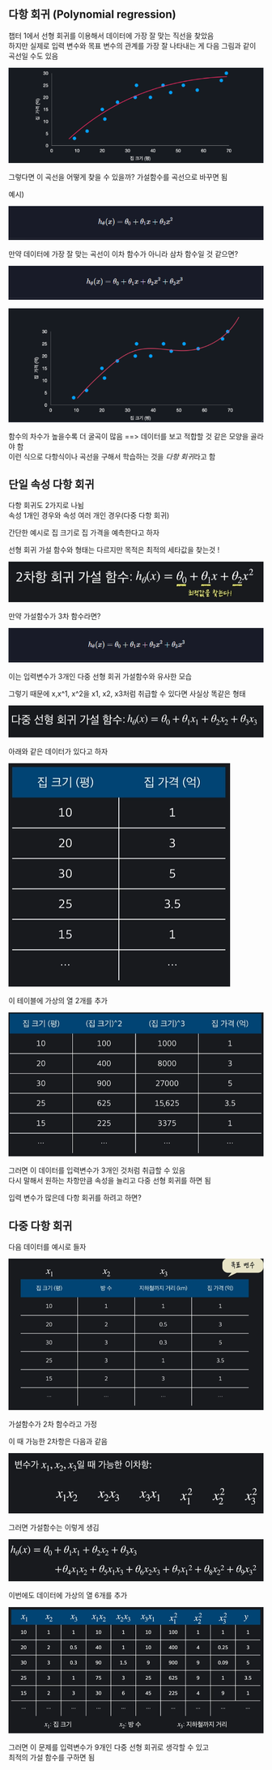  ## 다항 회귀 (Polynomial regression)   
  챕터 1에서 선형 회귀를 이용해서 데이터에 가장 잘 맞는 직선을 찾았음    
하지만 실제로 입력 변수와 목표 변수의 관계를 가장 잘 나타내는 게 다음 그림과 같이 곡선일 수도 있음   

![](/image.png/03.1.PNG)

그렇다면 이 곡선을 어떻게 찾을 수 있을까? 가설함수를 곡선으로 바꾸면 됨   

예시)   

![](/image.png/03.2.PNG)    

만약 데이터에 가장 잘 맞는 곡선이 이차 함수가 아니라 삼차 함수일 것 같으면?  

![](/image.png/03.3.PNG)   


![](/image.png/03.4.PNG)  

함수의 차수가 높을수록 더 굴곡이 많음 ==> 데이터를 보고 적합할 것 같은 모양을 골라야 함   
이런 식으로 다항식이나 곡선을 구해서 학습하는 것을  *다항 회귀*라고 함     

## 단일 속성 다항 회귀  
 
다항 회귀도 2가지로 나뉨  
속성 1개인 경우와 속성 여러 개인 경우(다중 다항 회귀)      

간단한 예시로 집 크기로 집 가격을 예측한다고 하자 

선형 회귀 가설 함수와 형태는 다르지만 목적은 최적의 세타값을 찾는것 !     

![](/image.png/03.5.PNG)     

만약 가설함수가 3차 함수라면?  

![](/image.png/03.77.PNG)  

이는 입력변수가 3개인 다중 선형 회귀 가설함수와 유사한 모습   

그렇기 때문에 x,x^1, x^2을 x1, x2, x3처럼 취급할 수 있다면 사실상 똑같은 형태   
  
![](/image.png/03.6.PNG)  


아래와 같은 데이터가 있다고 하자 

![](/image.png/03.7.PNG)    

이 테이블에 가상의 열 2개를 추가       

![](/image.png/03.8.PNG)   

그러면 이 데이터를 입력변수가 3개인 것처럼 취급할 수 있음   
다시 말해서 원하는 차항만큼 속성을 늘리고 다중 선형 회귀를 하면 됨    

입력 변수가 많은데 다항 회귀를 하려고 하면?   
 
## 다중 다항 회귀   

다음 데이터를 예시로 들자  

![](/image.png/03.9.PNG)  


가설함수가 2차 함수라고 가정     

이 때 가능한 2차항은 다음과 같음    

![](/image.png/03.10.PNG)  


그러면 가설함수는 이렇게 생김    

![](/image.png/03.11.PNG)  

이번에도 데이터에 가상의 열 6개를 추가  

![](/image.png/03.12.PNG)  

그러면 이 문제를 입력변수가 9개인 다중 선형 회귀로 생각할 수 있고  
최적의 가설 함수를 구하면 됨  
